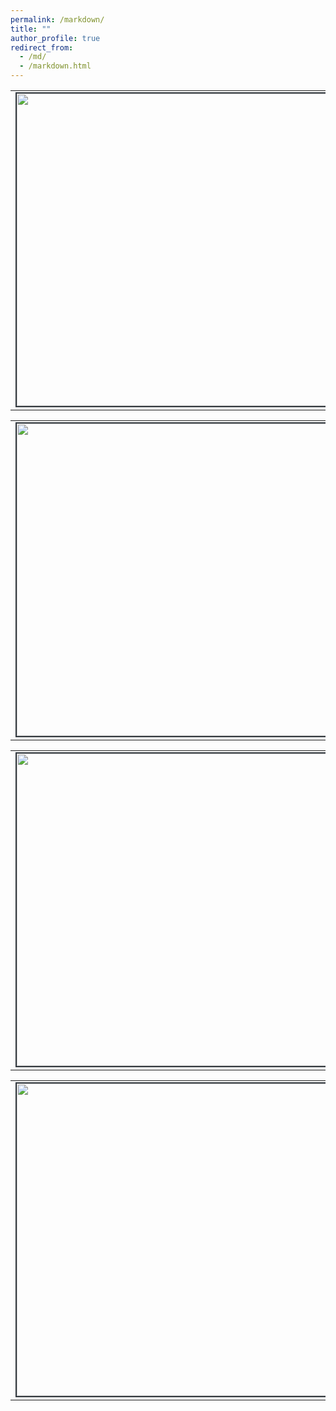 ```yaml
---
permalink: /markdown/
title: ""
author_profile: true
redirect_from: 
  - /md/
  - /markdown.html
---
```


<table style="border: none">
  <tr>
    <td style="border: none">
      <img src="images/cat1.jpg" style ="width: 500px; height: auto; align: right; border: #343a40 2px solid;">
    </td>
  </tr>
</table>

<table style="border: none">
  <tr>
    <td style="border: none">
      <img src="images/cat2.jpg" style ="width: 500px; height: auto; align: right; border: #343a40 2px solid;">
    </td>
  </tr>
</table>

<table style="border: none">
  <tr>
    <td style="border: none">
      <img src="images/cat3.jpg" style ="width: 500px; height: auto; align: right; border: #343a40 2px solid;">
    </td>
  </tr>
</table>

<table style="border: none">
  <tr>
    <td style="border: none">
      <img src="images/cat6.jpg" style ="width: 500px; height: auto; align: right; border: #343a40 2px solid;">
    </td>
  </tr>
</table>
